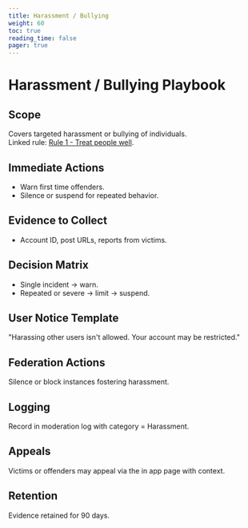 ```yaml
---
title: Harassment / Bullying
weight: 60
toc: true
reading_time: false
pager: true
---
```


# Harassment / Bullying Playbook

## Scope
Covers targeted harassment or bullying of individuals.  
Linked rule: [Rule 1 - Treat people well](/docs/policies/rules/01_treat-people-well/).

## Immediate Actions
- Warn first time offenders.
- Silence or suspend for repeated behavior.

## Evidence to Collect
- Account ID, post URLs, reports from victims.

## Decision Matrix
- Single incident -> warn.  
- Repeated or severe -> limit -> suspend.

## User Notice Template
"Harassing other users isn't allowed. Your account may be restricted."

## Federation Actions
Silence or block instances fostering harassment.

## Logging
Record in moderation log with category = Harassment.

## Appeals
Victims or offenders may appeal via the in app page with context.

## Retention
Evidence retained for 90 days.
